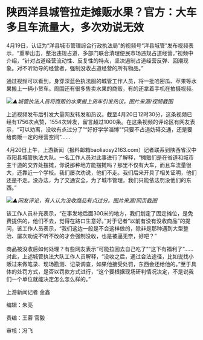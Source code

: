 # 陕西洋县城管拉走摊贩水果？官方：大车多且车流量大，多次劝说无效

4月19日，认证为“洋县城市管理综合行政执法局”的视频号“洋县城管”发布视频表示，“重拳出击，整治违规占道，多部门联合清理便民市场违规占道经营。”视频中介绍，“针对占道经营流动性、反复性的特点，坚决遏制占道经营反弹、回潮现象。对不听劝导的经营者，强制没收占道经营的所有物品。”

通过视频可以看到，身穿深蓝色执法服的城管工作人员，将一批哈密瓜、苹果等水果搬上一辆小货车。周围还有很多售卖水果的商贩，有的还拿着手机在拍摄视频。

![](https://inews.gtimg.com/om_bt/OnraD7byN-mX0hAVBxVKttSjZd4E95I1xHm8is071To2AAA/1000)_▲城管执法人员将商贩的水果搬上货车引发热议。图片来源/视频截图_

上述视频发布后引发大量网友转发和热议。截至4月20日12时30分，这条视频已经有1756次点赞，1554次转发，留言超过1000条。在这条视频的评论区有网友表示，“可以劝离，没收有点过分了”“好好学学淄博”“只要不占道妨碍交通，还是要给商贩一定的经营空间”……

4月20日上午，上游新闻（报料邮箱baoliaosy2163.com）记者联系到陕西省汉中市阳县城管执法大队。一名工作人员对此事进行了解释，“摊贩们是在省道和城市主干道的交界处摆摊，你说那种地方能摆摊吗？那里不仅有大车，而且车流量很大，还靠近一个学校。我们屡次劝说，他们不走。我们后来开具了相关证明，他们还是不走。没办法，为了交通安全，为了城市管理，我们只能依法罚没他们的东西。”

![](https://inews.gtimg.com/om_bt/ObWC3IyTSv0nfOqPQbuOB2DuMlx-n3wlnyZbOUy10jum4AA/1000)_▲网友评论，有人认为没收商品有点过分。图片来源/网页截图_

该工作人员补充表示，“在事发地后面300米的地方，我们划定了固定摊位，是免费提供的，他们不去，觉得在路口生意好。”对于记者“以前有没有没收商品”的提问，该工作人员表示，“我们这边一般是不会这样做的，除非是那种遇到大型整治、屡次劝说不听不改的才会强制没收，也是被逼无奈，好吧？”

商品被没收后如何处理？有些网友表示“可能拉回去自己吃了”“这下有福利了”……对此，上述城管执法大队工作人员解释，“没收之后，通过合法途径，比如说找小贩过来做笔录、现场勘测、记录调查，如果他接受处罚，东西会还给他的。”至于具体的处罚方式，是否以罚款方式进行，“这个要根据现场研判情况决定，不是说我们一个单位就能决定怎么怎么样的。”

上游新闻记者 金鑫

编辑：朱亮

责编：王蓉 官毅

审核：冯飞


